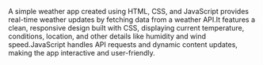 A simple weather app created using HTML, CSS, and JavaScript provides real-time weather updates by fetching data from a weather API.It features a clean, responsive design built with CSS, displaying current temperature, conditions, location, and other details like humidity and wind speed.JavaScript handles API requests and dynamic content updates, making the app interactive and user-friendly.
